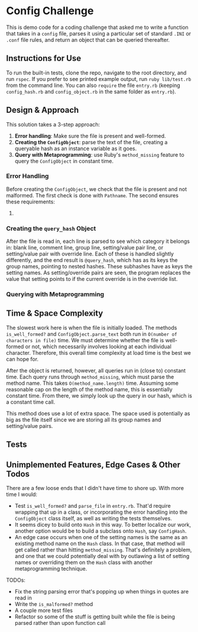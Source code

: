 # Config Challenge

This is demo code for a coding challenge that asked me to write a function that takes in a `config` file, parses it using a particular set of standard `.INI` or `.conf` file rules, and return an object that can be queried thereafter.

## Instructions for Use

To run the built-in tests, clone the repo, navigate to the root directory, and run `rspec`. If you prefer to see printed example output, run `ruby lib/test.rb` from the command line. You can also `require` the file `entry.rb` (keeping `config_hash.rb` and `config_object.rb` in the same folder as `entry.rb`).

## Design & Approach

This solution takes a 3-step approach:

1. **Error handling**: Make sure the file is present and well-formed.
2. **Creating the `ConfigObject`**: parse the text of the file, creating a queryable hash as an instance variable as it goes.
3. **Query with Metaprogramming**: use Ruby's `method_missing` feature to query the `ConfigObject` in constant time.

### Error Handling

Before creating the `ConfigObject`, we check that the file is present and not malformed. The first check is done with `Pathname`. The second ensures these requirements:

1.
### Creating the `query_hash` Object

After the file is read in, each line is parsed to see which category it belongs in: blank line, comment line, group line, setting/value pair line, or setting/value pair with override line. Each of these is handled slightly differently, and the end result is `@query_hash`, which has as its keys the group names, pointing to nested hashes. These subhashes have as keys the setting names. As setting/override pairs are seen, the program replaces the value that setting points to if the current override is in the override list.    

### Querying with Metaprogramming


## Time & Space Complexity

The slowest work here is when the file is initially loaded. The methods `is_well_formed?` and `ConfigObject.parse_text` both run in `O(number of characters in file)` time. We must determine whether the file is well-formed or not, which necessarily involves looking at each individual character.  Therefore, this overall time complexity at load time is the best we can hope for.

After the object is returned, however, all queries run in (close to) constant time. Each query runs through `method_missing`, which must parse the method name.  This takes `O(method_name.length)` time. Assuming some reasonable cap on the length of the method name, this is essentially constant time. From there, we simply look up the query in our hash, which is a constant time call.

This method does use a lot of extra space. The space used is potentially as big as the file itself since we are storing all its group names and setting/value pairs.

## Tests

## Unimplemented Features, Edge Cases & Other Todos

There are a few loose ends that I didn't have time to shore up. With more time I would:

- Test `is_well_formed?` and `parse_file` in `entry.rb`. That'd require wrapping that up in a class, or incorporating the error handling into the `ConfigObject` class itself, as well as writing the tests themselves.  
- It seems dicey to build onto `Hash` in this way. To better localize our work, another option would be to build a subclass onto `Hash`, say `ConfigHash`.
- An edge case occurs when one of the setting names is the same as an existing method name on the `Hash` class. In that case, that method will get called rather than hitting `method_missing`. That's definitely a problem, and one that we could potentially deal with by outlawing a list of setting names or overriding them on the `Hash` class with another metaprogramming technique.

TODOs:

- Fix the string parsing error that's popping up when things in quotes are read in
- Write the `is_malformed?` method
- A couple more test files
- Refactor so some of the stuff is getting built while the file is being parsed rather than upon function call
